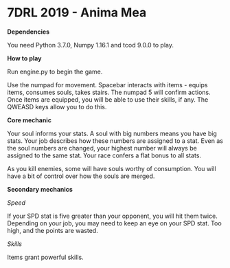 # 7DRL 2019 - Anima Mea

__Dependencies__

You need Python 3.7.0, Numpy 1.16.1 and tcod 9.0.0 to play.

__How to play__

Run engine.py to begin the game.

Use the numpad for movement. Spacebar interacts with items - equips items, consumes souls, takes stairs. The numpad 5 will confirm actions.
Once items are equipped, you will be able to use their skills, if any. The QWEASD keys allow you to do this.

__Core mechanic__

Your soul informs your stats. A soul with big numbers means you have big stats. 
Your job describes how these numbers are assigned to a stat. Even as the soul numbers are changed, your highest number will always be assigned to the same stat.
Your race confers a flat bonus to all stats.

As you kill enemies, some will have souls worthy of consumption. You will have a bit of control over how the souls are merged.

__Secondary mechanics__

_Speed_

If your SPD stat is five greater than your opponent, you will hit them twice. Depending on your job, you may need to keep an eye on your SPD stat. Too high, and the points are wasted.

_Skills_

Items grant powerful skills.
